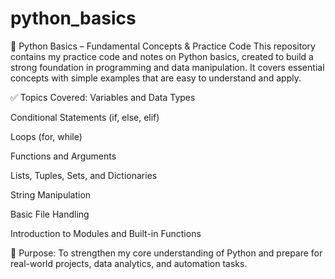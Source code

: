 # python_basics

🐍 Python Basics – Fundamental Concepts & Practice Code
This repository contains my practice code and notes on Python basics, created to build a strong foundation in programming and data manipulation. It covers essential concepts with simple examples that are easy to understand and apply.

✅ Topics Covered:
Variables and Data Types

Conditional Statements (if, else, elif)

Loops (for, while)

Functions and Arguments

Lists, Tuples, Sets, and Dictionaries

String Manipulation

Basic File Handling

Introduction to Modules and Built-in Functions

🎯 Purpose:
To strengthen my core understanding of Python and prepare for real-world projects, data analytics, and automation tasks.


